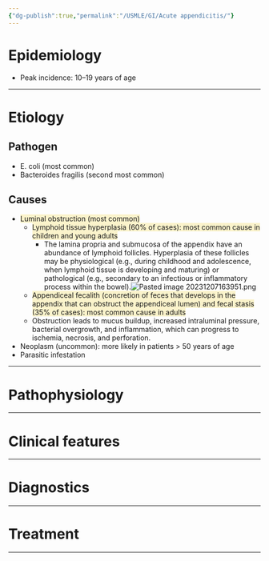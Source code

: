 ```yaml
---
{"dg-publish":true,"permalink":"/USMLE/GI/Acute appendicitis/"}
---
```


# Epidemiology
- Peak incidence: 10–19 years of age

---
# Etiology
## Pathogen
- E. coli (most common)
- Bacteroides fragilis (second most common)
## Causes
- <span style="background:rgba(240, 200, 0, 0.2)">Luminal obstruction (most common)</span>
	- <span style="background:rgba(240, 200, 0, 0.2)">Lymphoid tissue hyperplasia (60% of cases): most common cause in children and young adults</span> 
		- The lamina propria and submucosa of the appendix have an abundance of lymphoid follicles. Hyperplasia of these follicles may be physiological (e.g., during childhood and adolescence, when lymphoid tissue is developing and maturing) or pathological (e.g., secondary to an infectious or inflammatory process within the bowel).![Pasted image 20231207163951.png](/img/user/appendix/Pasted%20image%2020231207163951.png)
	- <span style="background:rgba(240, 200, 0, 0.2)">Appendiceal fecalith (concretion of feces that develops in the appendix that can obstruct the appendiceal lumen) and fecal stasis (35% of cases): most common cause in adults</span>
	- Obstruction leads to mucus buildup, increased intraluminal pressure, bacterial overgrowth, and inflammation, which can progress to ischemia, necrosis, and perforation.
- Neoplasm (uncommon): more likely in patients > 50 years of age  
- Parasitic infestation

---
# Pathophysiology


---
# Clinical features


---
# Diagnostics


---
# Treatment


---
